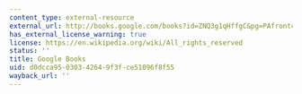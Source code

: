 ```yaml
---
content_type: external-resource
external_url: http://books.google.com/books?id=ZNQ3g1qHffgC&pg=PAfrontcover
has_external_license_warning: true
license: https://en.wikipedia.org/wiki/All_rights_reserved
status: ''
title: Google Books
uid: d0dcca95-0303-4264-9f3f-ce51096f8f55
wayback_url: ''
---
```

